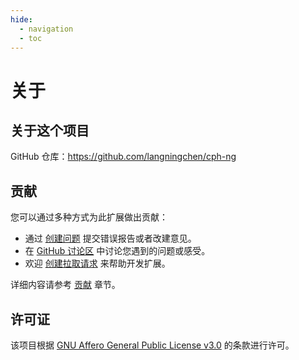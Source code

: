 ```yaml
---
hide:
  - navigation
  - toc
---
```


# 关于

## 关于这个项目

GitHub 仓库：<https://github.com/langningchen/cph-ng>

## 贡献

您可以通过多种方式为此扩展做出贡献：

- 通过 [创建问题](https://github.com/langningchen/cph-ng/issues) 提交错误报告或者改建意见。
- 在 [GitHub 讨论区](https://github.com/langningchen/cph-ng/discussions) 中讨论您遇到的问题或感受。
- 欢迎 [创建拉取请求](https://github.com/langningchen/cph-ng/pulls) 来帮助开发扩展。

详细内容请参考 [贡献](contributing/index.md) 章节。

## 许可证

该项目根据 [GNU Affero General Public License v3.0](https://github.com/langningchen/cph-ng/blob/main/LICENSE) 的条款进行许可。
